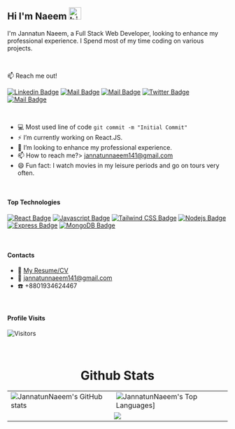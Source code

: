 ## Hi I'm Naeem <img src="https://user-images.githubusercontent.com/1303154/88677602-1635ba80-d120-11ea-84d8-d263ba5fc3c0.gif" width="28px" height="28px" alt="hi">

I'm Jannatun Naeem, a Full Stack Web Developer, looking to enhance my professional experience. I Spend most of my time coding on various projects.

<br />

:mailbox: Reach me out!

[![Linkedin Badge](https://img.shields.io/badge/-JannatunNaeem-0e76a8?style=flat&labelColor=0e76a8&logo=linkedin&logoColor=white)](https://www.linkedin.com/in/naeem141/) [![Mail Badge](https://img.shields.io/badge/-JannatunNaeem-1ca0f1?style=flat&labelColor=ffffff&logo=facebook&logoColor=blue)](https://www.facebook.com/naeem141/) [![Mail Badge](https://img.shields.io/badge/-JannatunNaeem-c0392b?style=flat&labelColor=c0392b&logo=gmail&logoColor=white)](mailto:jannatunnaeem141@gmail.com) [![Twitter Badge](https://img.shields.io/badge/-@Jannatu03392732-1ca0f1?style=flat&labelColor=1ca0f1&logo=twitter&logoColor=white&link=https://twitter.com/Ipenywis)](https://twitter.com/Jannatu03392732) [![Mail Badge](https://img.shields.io/badge/-@Jannatunnaeem141-e84393?style=flat&labelColor=e84393&logo=instagram&logoColor=white)](https://www.instagram.com/jannatunnaeem141/)

<br />

- :computer: Most used line of code `git commit -m "Initial Commit"`
- ⚡ I’m currently working on React.JS.
- 🔭 I’m looking to enhance my professional experience.
- 📫 How to reach me?> jannatunnaeem141@gmail.com
- 😄 Fun fact: I watch movies in my leisure periods and go on tours very often.

<br />

#### Top Technologies

<!-- TODO: Make technologies links takes you to repositories -->

[![React Badge](https://img.shields.io/badge/-React-61DBFB?style=for-the-badge&labelColor=black&logo=react&logoColor=61DBFB)](#) [![Javascript Badge](https://img.shields.io/badge/-Javascript-F0DB4F?style=for-the-badge&labelColor=black&logo=javascript&logoColor=F0DB4F)](#) [![Tailwind CSS Badge](https://img.shields.io/badge/-Tailwind-007acc?style=for-the-badge&labelColor=black&logo=tailwindcss&logoColor=007acc)](#) [![Nodejs Badge](https://img.shields.io/badge/-Nodejs-3C873A?style=for-the-badge&labelColor=black&logo=node.js&logoColor=3C873A)](#) [![Express Badge](https://img.shields.io/badge/-Expressjs-000000?style=for-the-badge&labelColor=black&logo=express&logoColor=3C873A)](#) [![MongoDB Badge](https://img.shields.io/badge/-MongoDB-47A248?style=for-the-badge&labelColor=black&logo=mongodb&logoColor=e535ab)](#)

<br />

#### Contacts
- :paperclip: [My Resume/CV](https://drive.google.com/file/d/1PfmcN3MBDcEKj6WM35NWHnNg8FktQ6a6/view?usp=sharing)
- :email: jannatunnaeem141@gmail.com
- :phone: +8801934624467

<br />

#### Profile Visits 

![Visitors](https://visitor-badge.glitch.me/badge?page_id=JannatunNaeem141.JannatunNaeem141&left_color=gray&right_color=blue)

<br />

<p align="center">
   <table>
   <h1 align="center">Github Stats</h1>
       <tr>
       <td><img alt="JannatunNaeem's GitHub stats" src="https://github-readme-stats.vercel.app/api?username=JannatunNaeem141&amp;show_icons=true&amp;count_private=true&amp;hide_border=true&hide=contribs,prs&theme=tokyonight" /></td>
       <td><img alt="JannatunNaeem's Top Languages]" src="https://github-readme-stats.vercel.app/api/top-langs/?username=JannatunNaeem141&langs_count=14&layout=compact&hide=html&&theme=tokyonight"> </td>
     </tr>
     <tr>
        <td colspan="2" align="center"><img  align="center" src="https://github-readme-streak-stats.herokuapp.com?user=JannatunNaeem141&theme=blue-green&hide_border=true&theme=tokyonight"></td>
     </tr>
   </table>
</p>